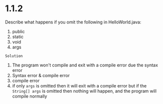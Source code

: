 # 1.1.2
Describe what happens if you omit the following in HelloWorld.java:

1. public
2. static
3. void
4. args

`Solution`

1. The program won't compile and exit with a compile error due the syntax error
2. Syntax error & compile error
3. compile error
4. if only `args` is omitted then it will exit with a compile error but if the `String[] args` is omitted then nothing will happen, and the program will compile normally